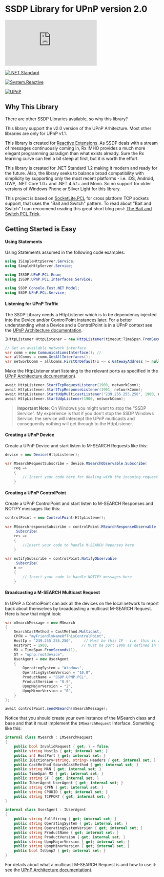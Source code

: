 # SSDP Library for UPnP version 2.0 

[![NuGet Badge](https://buildstats.info/nuget/SSDP.UPnP.PCL)](https://github.com/1iveowl/SSDP.UPnP.PCL)

[![.NET Standard](http://img.shields.io/badge/.NET_Standard-v1.2-green.svg)](https://docs.microsoft.com/da-dk/dotnet/articles/standard/library) 

[![System.Reactive](http://img.shields.io/badge/Rx-v3.1.1-ff69b4.svg)](http://reactivex.io/) 

[![UPnP](http://img.shields.io/badge/UPnP_Device_Architecture-v2.0-blue.svg)](http://upnp.org/specs/arch/UPnP-arch-DeviceArchitecture-v2.0.pdf)

## Why This Library
There are other SSDP Libraries available, so why this library?

This library support the v2.0 version of the UPnP Arhitecture. Most other libraries are only for UPnP v1.1.

This library is created for [Reactive Extensions](http://reactivex.io/ "Reactive Extensions"). As SSDP deals with a stream of messages continuously coming in, Rx IMHO provides a much more elegant programming paradigm than what exists already. Sure the Rx learning curve can feel a bit steep at first, but it is worth the effort.

This library is created for .NET Standard 1.2 making it modern and ready for the future. Also, the library seeks to balance broad compatibility with simplicity by supporting only the most recent platforms - i.e. iOS, Android, UWP, .NET Core 1.0+ and .NET 4.5.1+ and Mono. So no support for older versions of Windows Phone or Silver Light for this library.

This project is based on [SocketLite.PCL](https://github.com/1iveowl/SocketLite.PCL) for cross platform TCP sockets support, that uses the "Bait and Switch" pattern. To read about "Bait and Switch" I can recoomend reading this great short blog post: [The Bait and Switch PCL Trick](http://log.paulbetts.org/the-bait-and-switch-pcl-trick/).
## Getting Started is Easy

#### Using Statements
Using Statements assumed in the following code examples:
```csharp
using ISimpleHttpServer.Service;
using SimpleHttpServer.Service;

using ISSDP.UPnP.PCL.Enum;
using ISSDP.UPnP.PCL.Interfaces.Service;

using SSDP.Console.Test.NET.Model;
using SSDP.UPnP.PCL.Service;
```

#### Listening for UPnP Traffic
The SSDP Library needs a HttpListener which is to be dependency injected into the Device and/or ControlPoint instances later. For a better understanding what a Device and a ControlPoint is in a UPnP context see the [UPnP Architecture documentation](http://upnp.org/specs/arch/UPnP-arch-DeviceArchitecture-v2.0.pdf). 
```csharp
IHttpListener HttpListener = new HttpListener(timeout:TimeSpan.FromSeconds(30));

// Get an available network interface
var comm = new CommunicationsInterface(); //
var allComms = comm.GetAllInterfaces();
var networkComm = allComms.FirstOrDefault(x => x.GatewayAddress != null);
```
Make the HttpListener start listening to the relevant ports as specified in the  [UPnP Architecture documentation](http://upnp.org/specs/arch/UPnP-arch-DeviceArchitecture-v2.0.pdf)). 

```csharp
await HttpListener.StartTcpRequestListener(1900, networkComm); 
await HttpListener.StartTcpResponseListener(1901, networkComm);
await HttpListener.StartUdpMulticastListener("239.255.255.250", 1900, networkComm);
await HttpListener.StartUdpListener(1900, networkComm);
```
> **Important Note**: On Windows you might want to stop the "SSDP Service". My experience is that if you don't stop the SSDP Windows Service, the service will intercept the UPnP multicasts and consequently nothing will get through to the HttpListener.

#### Creating a UPnP Device
Create a UPnP Device and start listen to M-SEARCH Requests like this:
```csharp
device = new Device(HttpListener);

var MSearchRequestSubscribe = device.MSearchObservable.Subscribe(
	req =>
	{
		// Insert your code here for dealing with the incoming request.
	}
```
#### Creating a UPnP ControlPoint
Create a UPnP ControlPoint and start listen to M-SEARCH Responses and NOTIFY messages like this:
```csharp
controlPoint = new ControlPoint(HttpListener);
    
var MSearchresponseSubscribe = controlPoint.MSearchResponseObservable
    .Subscribe(
    res =>
    {
    	//Insert your code to handle M-SEARCH Reponses here
    }
    
var notifySubscribe = controlPoint.NotifyObservable
    .Subscribe(
    n =>
    {
    	// Insert your code to handle NOTIFY messages here
    }        
```
#### Broadcasting a M-SEARCH Multicast Request
In UPnP a ControlPoint can ask all the devices on the local network to report back about themselves by broadcasting a multicast M-SEARCH Request. Here is how that might look:
```csharp
var mSearchMessage = new MSearch
{
	SearchCastMethod = CastMethod.Multicast,
	CPFN = "myFriendlyNameOfThisControlPoint",
	HostIp = "239.255.255.250", 	// Must be this IP - i.e. this is a multicast 
	HostPort = 1900, 			   // Must be port 1900 as defined in th specification
	MX = TimeSpan.FromSeconds(1),
	ST = "upnp:rootdevice",
	UserAgent = new UserAgent
	{
		OperatingSystem = "Windows",
		OperatingSystemVersion = "10.0",
		ProductName = "SSDP.UPNP.PCL",
		ProductVersion = "0.9",
		UpnpMajorVersion = "2",
		UpnpMinorVersion = "0",
	}
};

await controlPoint.SendMSearch(mSearchMessage);
```

Notice that you should create your own instance of the MSearch class and base and that it must implement the `IMSearchRequest` Interface. Something like this:

```csharp
internal class MSearch : IMSearchRequest
{
    public bool InvalidRequest { get; } = false;
    public string HostIp { get; internal set; }
    public int HostPort { get; internal set; }
    public IDictionary<string, string> Headers { get; internal set; }
    public CastMethod SearchCastMethod { get; internal set; }
    public string MAN { get; internal set; }
    public TimeSpan MX { get; internal set; }
    public string ST { get; internal set; }
    public IUserAgent UserAgent { get; internal set; }
    public string CPFN { get; internal set; }
    public string CPUUID { get; internal set; }
    public string TCPPORT { get; internal set; }        
}

internal class UserAgent : IUserAgent
{
    public string FullString { get; internal set; }
    public string OperatingSystem { get; internal set; }
    public string OperatingSystemVersion { get; internal set; }
    public string ProductName { get; internal set; }
    public string ProductVersion { get; internal set; }
    public string UpnpMajorVersion { get; internal set; }
    public string UpnpMinorVersion { get; internal set; }
    public bool IsUpnp2 { get; internal set; }
}

```

For details about what a multicast M-SEARCH Request is and how to use it: see the [UPnP Architecture documentation](http://upnp.org/specs/arch/UPnP-arch-DeviceArchitecture-v2.0.pdf)). 

